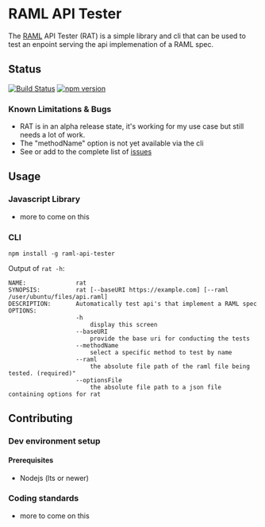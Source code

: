 # RAML API Tester

The [RAML](https://raml.org/) API Tester (RAT) is a simple library and cli that can be used to test an enpoint serving the api implemenation of a RAML spec.

## Status

[![Build Status](https://travis-ci.org/mafischer/raml-api-tester.svg?branch=master)](https://travis-ci.org/mafischer/raml-api-tester)
[![npm version](https://badge.fury.io/js/raml-api-tester.svg)](https://badge.fury.io/js/raml-api-tester)

### Known Limitations & Bugs
- RAT is in an alpha release state, it's working for my use case but still needs a lot of work.
- The "methodName" option is not yet available via the cli
- See or add to the complete list of [issues](https://github.com/mafischer/raml-api-tester/issues)

## Usage

### Javascript Library
- more to come on this

### CLI

`npm install -g raml-api-tester`

Output of `rat -h`:
```
NAME:              rat
SYNOPSIS:          rat [--baseURI https://example.com] [--raml /user/ubuntu/files/api.raml]
DESCRIPTION:       Automatically test api's that implement a RAML spec
OPTIONS:
                   -h
                       display this screen
                   --baseURI
                       provide the base uri for conducting the tests
                   --methodName
                       select a specific method to test by name
                   --raml
                       the absolute file path of the raml file being tested. (required)"
                   --optionsFile
                       the absolute file path to a json file containing options for rat
```

## Contributing

### Dev environment setup

#### Prerequisites
- Nodejs (lts or newer)

### Coding standards
- more to come on this
